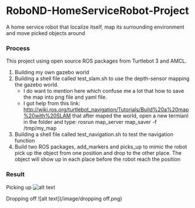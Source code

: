 # RoboND-HomeServiceRobot-Project
A home service robot that localize itself, map its surrounding environment and move picked objects around

### Process
This project using open source ROS packages from Turtlebot 3 and AMCL. 
1. Building my own gazebo world
2. Building a shell file called test_slam.sh to use the depth-sensor mapping the gazebo world. 
   - I do want to mention here which confuse me a lot that how to save the map into png file and yaml file.
   - I got help from this link: http://wiki.ros.org/turtlebot_navigation/Tutorials/Build%20a%20map%20with%20SLAM that after maped the world, open a new termianl in the folder and type: rosrun map_server map_saver -f /tmp/my_map
3. Building a shell file called test_navigation.sh to test the navigation function
4. Build two ROS packages, add_markers and picks_up to mimic the robot pick up the object from one position and drop to the other place. The object will show up in each place before the robot reach the position

### Result

Picking up
![alt text](/image/Picking_up.png)

Dropping off
![alt text](/image/dropping off.png)
